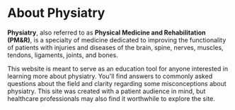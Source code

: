 ---
---

# About Physiatry

**Physiatry**, also referred to as **Physical Medicine and Rehabilitation (PM&R)**, is a specialty of medicine dedicated to improving the functionality of patients with injuries and diseases of the brain, spine, nerves, muscles, tendons, ligaments, joints, and bones.



This website is meant to serve as an education tool for anyone interested in learning more about physiatry. You'll find answers to commonly asked questions about the field and clarity regarding some misconceptions about physiatry. This site was created with a patient audience in mind, but healthcare professionals may also find it worthwhile to explore the site.

